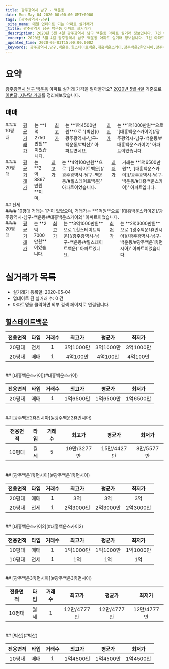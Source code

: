 ```yaml
---
title: 광주광역시 남구 - 백운동
date: Mon May 04 2020 00:00:00 GMT+0900
tags: [광주광역시-남구]
_site_name: 매일 업데이트 되는 아파트 실거래가
_title: 광주광역시 남구 백운동 아파트 실거래가
_description: 2020년 5월 4일 광주광역시 남구 백운동 아파트 실거래 정보입니다. 7건 아파트 정보가 있습니다.
_excerpt: 2020년 5월 4일 광주광역시 남구 백운동 아파트 실거래 정보입니다. 7건 아파트 정보가 있습니다.
_updated_time: 2020-05-03T15:00:00.000Z
_keywords: 광주광역시,남구,백운동,힐스테이트백운,대흥백운스카이,광주백운2휴먼시아,광주백운1휴먼시아,대흥백운스카이2,광주백운3휴먼시아,벽산
---
```





# 요약
<ins>광주광역시 남구 백운동</ins> 아파트 실거래 가격을 알아볼까요? <ins>2020년 5월 4일</ins> 기준으로 <ins>이번달, 지난달 거래</ins>를 정리해보았습니다.

## 매매
<div class="container">
<div class="six columns" markdown="1">
#### 10평대
<ins>평균 거래가</ins>는 **1억2750만원**이었습니다. <ins>최고가</ins>는 **1억4500만원**으로 '[벽산](/광주광역시-남구-백운동/#벽산)' 아파트였네요. <ins>최저가</ins>는 **1억1000만원**으로 '[대흥백운스카이2](/광주광역시-남구-백운동/#대흥백운스카이2)' 아파트이었습니다.
</div>
<div class="six columns" markdown="1">
#### 20평대
<ins>평균 거래가</ins>는 **2억8867만원**이며, <ins>최고가</ins>는 **4억100만원**으로 '[힐스테이트백운](/광주광역시-남구-백운동/#힐스테이트백운)' 아파트이었습니다. <ins>최저가</ins> 거래는 **1억6500만원**, '[대흥백운스카이](/광주광역시-남구-백운동/#대흥백운스카이)' 아파트입니다.
</div>
</div>
## 전세
<div class="container">
<div class="six columns" markdown="1">
#### 10평대
거래는 1건이 있었으며, 거래가는 **1억원**으로 '[대흥백운스카이2](/광주광역시-남구-백운동/#대흥백운스카이2)' 아파트이었습니다.
</div>
<div class="six columns" markdown="1">
#### 20평대
<ins>평균 거래가</ins>는 **2억7000만원**이었습니다. <ins>최고가</ins>는 **3억1000만원**으로 '[힐스테이트백운](/광주광역시-남구-백운동/#힐스테이트백운)' 아파트였네요. <ins>최저가</ins>는 **2억3000만원**으로 '[광주백운1휴먼시아](/광주광역시-남구-백운동/#광주백운1휴먼시아)' 아파트이었습니다.
</div>
</div>



# 실거래가 목록
- 실거래가 등록일: 2020-05-04
- 업데이트 된 실거래 수: 0 건
- 아파트명을 클릭하면 외부 검색 페이지로 연결됩니다.

## [힐스테이트백운](#힐스테이트백운)

|전용면적|타입|거래수|최고가|평균가|최저가|
|:---:|:---:|:---:|:---:|:---:|:---:|
|20평대|<span class="deal-type-2">전세</span>|1|3억1000만|3억1000만|3억1000만|
|20평대|<span class="deal-type-1">매매</span>|1|4억100만|4억100만|4억100만|

<br/>
## [대흥백운스카이](#대흥백운스카이)

|전용면적|타입|거래수|최고가|평균가|최저가|
|:---:|:---:|:---:|:---:|:---:|:---:|
|20평대|<span class="deal-type-1">매매</span>|1|1억6500만|1억6500만|1억6500만|

<br/>
## [광주백운2휴먼시아](#광주백운2휴먼시아)

|전용면적|타입|거래수|최고가|평균가|최저가|
|:---:|:---:|:---:|:---:|:---:|:---:|
|10평대|<span class="deal-type-3">월세</span>|5|19만/3277만|15만/4427만|8만/5577만|

<br/>
## [광주백운1휴먼시아](#광주백운1휴먼시아)

|전용면적|타입|거래수|최고가|평균가|최저가|
|:---:|:---:|:---:|:---:|:---:|:---:|
|20평대|<span class="deal-type-1">매매</span>|1|3억|3억|3억|
|20평대|<span class="deal-type-2">전세</span>|1|2억3000만|2억3000만|2억3000만|

<br/>
## [대흥백운스카이2](#대흥백운스카이2)

|전용면적|타입|거래수|최고가|평균가|최저가|
|:---:|:---:|:---:|:---:|:---:|:---:|
|10평대|<span class="deal-type-1">매매</span>|1|1억1000만|1억1000만|1억1000만|
|10평대|<span class="deal-type-2">전세</span>|1|1억|1억|1억|

<br/>
## [광주백운3휴먼시아](#광주백운3휴먼시아)

|전용면적|타입|거래수|최고가|평균가|최저가|
|:---:|:---:|:---:|:---:|:---:|:---:|
|10평대|<span class="deal-type-3">월세</span>|1|12만/4777만|12만/4777만|12만/4777만|

<br/>
## [벽산](#벽산)

|전용면적|타입|거래수|최고가|평균가|최저가|
|:---:|:---:|:---:|:---:|:---:|:---:|
|10평대|<span class="deal-type-1">매매</span>|1|1억4500만|1억4500만|1억4500만|

<br/>



